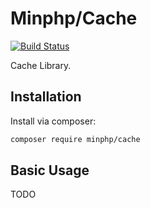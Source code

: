 # Minphp/Cache

[![Build Status](https://travis-ci.org/phillipsdata/minphp-cache.svg?branch=master)](https://travis-ci.org/phillipsdata/minphp-cache)

Cache Library.

## Installation

Install via composer:

```sh
composer require minphp/cache
```

## Basic Usage

TODO

